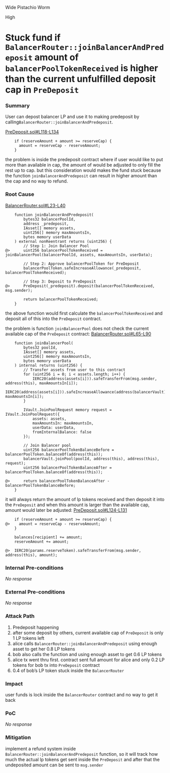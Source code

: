 Wide Pistachio Worm

High

# Stuck fund if `BalancerRouter::joinBalancerAndPredeposit` amount of `balancerPoolTokenReceived` is higher than the current unfulfilled deposit cap in `PreDeposit`

### Summary

User can depost balancer LP and use it to making predeposit by calling`BalancerRouter::joinBalancerAndPredeposit`.

[PreDeposit.sol#L118-L134](https://github.com/sherlock-audit/2024-12-plaza-finance/blob/main/plaza-evm/src/PreDeposit.sol#L118-L134)
```solidity
    if (reserveAmount + amount >= reserveCap) {
      amount = reserveCap - reserveAmount;
    }
```
the problem is inside the predeposit contract where if user would like to put more than available in cap, the amount of would be adjusted to only fill the rest up to cap.
but this consideration would makes the fund stuck because the function `joinBalancerAndPredeposit` can result in higher amount than the cap and no way to refund.

### Root Cause

[BalancerRouter.sol#L23-L40](https://github.com/sherlock-audit/2024-12-plaza-finance/blob/main/plaza-evm/src/BalancerRouter.sol#L23-L40)
```solidity
    function joinBalancerAndPredeposit(
        bytes32 balancerPoolId,
        address _predeposit,
        IAsset[] memory assets,
        uint256[] memory maxAmountsIn,
        bytes memory userData
    ) external nonReentrant returns (uint256) {
        // Step 1: Join Balancer Pool
@>      uint256 balancerPoolTokenReceived = joinBalancerPool(balancerPoolId, assets, maxAmountsIn, userData);

        // Step 2: Approve balancerPoolToken for PreDeposit
        balancerPoolToken.safeIncreaseAllowance(_predeposit, balancerPoolTokenReceived);

        // Step 3: Deposit to PreDeposit
@>      PreDeposit(_predeposit).deposit(balancerPoolTokenReceived, msg.sender);

        return balancerPoolTokenReceived;
    }
```

the above function would first calculate the `balancerPoolTokenReceived` and deposit all of this into the `PreDeposit` contract.

the problem is function `joinBalancerPool` does not check the current available cap of the `PreDeposit` contract:
[BalancerRouter.sol#L65-L90](https://github.com/sherlock-audit/2024-12-plaza-finance/blob/main/plaza-evm/src/BalancerRouter.sol#L65-L90)
```solidity
    function joinBalancerPool(
        bytes32 poolId,
        IAsset[] memory assets,
        uint256[] memory maxAmountsIn,
        bytes memory userData
    ) internal returns (uint256) {
        // Transfer assets from user to this contract
        for (uint256 i = 0; i < assets.length; i++) {
            IERC20(address(assets[i])).safeTransferFrom(msg.sender, address(this), maxAmountsIn[i]);
            IERC20(address(assets[i])).safeIncreaseAllowance(address(balancerVault), maxAmountsIn[i]);
        }

        IVault.JoinPoolRequest memory request = IVault.JoinPoolRequest({
            assets: assets,
            maxAmountsIn: maxAmountsIn,
            userData: userData,
            fromInternalBalance: false
        });

        // Join Balancer pool
        uint256 balancerPoolTokenBalanceBefore = balancerPoolToken.balanceOf(address(this));
        balancerVault.joinPool(poolId, address(this), address(this), request);
        uint256 balancerPoolTokenBalanceAfter = balancerPoolToken.balanceOf(address(this));

@>      return balancerPoolTokenBalanceAfter - balancerPoolTokenBalanceBefore;
    }
```

it will always return the amount of lp tokens received and then deposit it into the `PreDeposit` and when this amount is larger than the available cap, amount would later be adjusted:
[PreDeposit.sol#L124-L131](https://github.com/sherlock-audit/2024-12-plaza-finance/blob/main/plaza-evm/src/PreDeposit.sol#L124-L131)
```solidity
    if (reserveAmount + amount >= reserveCap) {
@>    amount = reserveCap - reserveAmount;
    }

    balances[recipient] += amount;
    reserveAmount += amount;

@>  IERC20(params.reserveToken).safeTransferFrom(msg.sender, address(this), amount);
```

### Internal Pre-conditions

_No response_

### External Pre-conditions

_No response_

### Attack Path

1. Predeposit happening
2. after some deposit by others, current available cap of `PreDeposit` is only 1 LP tokens left
3. alice calls `BalancerRouter::joinBalancerAndPredeposit` using enough asset to get her 0.8 LP tokens
4. bob also calls the function and using enough asset to get 0.6 LP tokens
5. alice tx went thru first. contract sent full amount for alice and only 0.2 LP tokens for bob tx into `PreDeposit` contract
6. 0.4 of bob’s LP token stuck inside the `BalancerRouter`
### Impact

user funds is lock inside the `BalancerRouter` contract and no way to get it back

### PoC

_No response_

### Mitigation

implement a refund system inside `BalancerRouter::joinBalancerAndPredeposit` function, so it will track how much the actual lp tokens get sent inside the `PreDeposit` and after that the undeposited amount can be sent to `msg.sender`